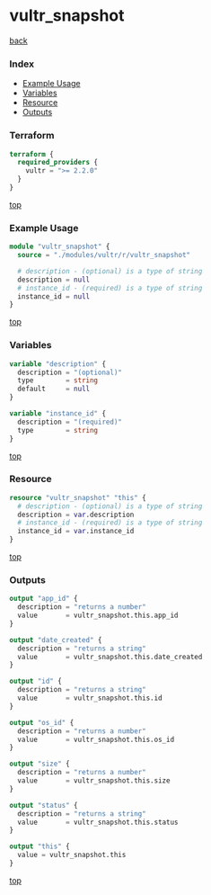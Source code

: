 # vultr_snapshot

[back](../vultr.md)

### Index

- [Example Usage](#example-usage)
- [Variables](#variables)
- [Resource](#resource)
- [Outputs](#outputs)

### Terraform

```terraform
terraform {
  required_providers {
    vultr = ">= 2.2.0"
  }
}
```

[top](#index)

### Example Usage

```terraform
module "vultr_snapshot" {
  source = "./modules/vultr/r/vultr_snapshot"

  # description - (optional) is a type of string
  description = null
  # instance_id - (required) is a type of string
  instance_id = null
}
```

[top](#index)

### Variables

```terraform
variable "description" {
  description = "(optional)"
  type        = string
  default     = null
}

variable "instance_id" {
  description = "(required)"
  type        = string
}
```

[top](#index)

### Resource

```terraform
resource "vultr_snapshot" "this" {
  # description - (optional) is a type of string
  description = var.description
  # instance_id - (required) is a type of string
  instance_id = var.instance_id
}
```

[top](#index)

### Outputs

```terraform
output "app_id" {
  description = "returns a number"
  value       = vultr_snapshot.this.app_id
}

output "date_created" {
  description = "returns a string"
  value       = vultr_snapshot.this.date_created
}

output "id" {
  description = "returns a string"
  value       = vultr_snapshot.this.id
}

output "os_id" {
  description = "returns a number"
  value       = vultr_snapshot.this.os_id
}

output "size" {
  description = "returns a number"
  value       = vultr_snapshot.this.size
}

output "status" {
  description = "returns a string"
  value       = vultr_snapshot.this.status
}

output "this" {
  value = vultr_snapshot.this
}
```

[top](#index)